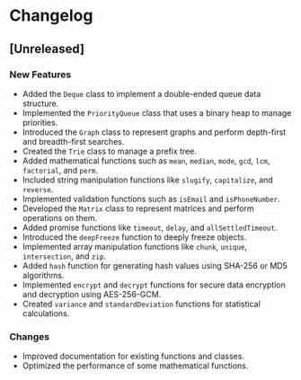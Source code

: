 # Changelog

## [Unreleased]

### New Features
- Added the `Deque` class to implement a double-ended queue data structure.
- Implemented the `PriorityQueue` class that uses a binary heap to manage priorities.
- Introduced the `Graph` class to represent graphs and perform depth-first and breadth-first searches.
- Created the `Trie` class to manage a prefix tree.
- Added mathematical functions such as `mean`, `median`, `mode`, `gcd`, `lcm`, `factorial`, and `perm`.
- Included string manipulation functions like `slugify`, `capitalize`, and `reverse`.
- Implemented validation functions such as `isEmail` and `isPhoneNumber`.
- Developed the `Matrix` class to represent matrices and perform operations on them.
- Added promise functions like `timeout`, `delay`, and `allSettledTimeout`.
- Introduced the `deepFreeze` function to deeply freeze objects.
- Implemented array manipulation functions like `chunk`, `unique`, `intersection`, and `zip`.
- Added `hash` function for generating hash values using SHA-256 or MD5 algorithms.
- Implemented `encrypt` and `decrypt` functions for secure data encryption and decryption using AES-256-GCM.
- Created `variance` and `standardDeviation` functions for statistical calculations.

### Changes
- Improved documentation for existing functions and classes.
- Optimized the performance of some mathematical functions.
